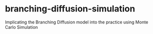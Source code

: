 # branching-diffusion-simulation
Implicating the Branching Diffusion model into the practice using Monte Carlo Simulation
